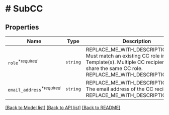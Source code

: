 # # SubCC



## Properties

Name | Type | Description | Notes
------------ | ------------- | ------------- | -------------
| `role`<sup>*_required_</sup> | ```string``` | REPLACE_ME_WITH_DESCRIPTION_BEGIN Must match an existing CC role in chosen Template(s). Multiple CC recipients cannot share the same CC role. REPLACE_ME_WITH_DESCRIPTION_END |  |
| `email_address`<sup>*_required_</sup> | ```string``` | REPLACE_ME_WITH_DESCRIPTION_BEGIN The email address of the CC recipient. REPLACE_ME_WITH_DESCRIPTION_END |  |

[[Back to Model list]](../../README.md#models) [[Back to API list]](../../README.md#endpoints) [[Back to README]](../../README.md)
